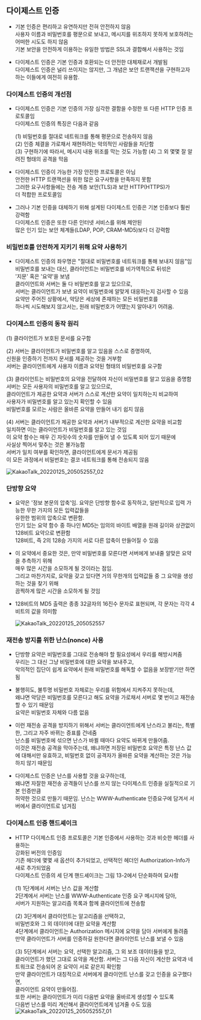
## 다이제스트 인증 

- 기본 인증은 편리하고 유연하지만 전혀 안전하지 않음  
  사용자 이름과 비밀번호를 평문으로 보내고, 
  메시지를 위조하지 못하게 보호하려는 어떠한 시도도 하지 않음  
  기본 보안을 안전하게 이용하는 유일한 방법은 SSL과 결합해서 사용하는 것임  
  

- 다이제스트 인증은 기본 인증과 호환되는 더 안전한 대체재로서 개발됨  
  다이제스트 인증은 널리 쓰이지는 않지만, 
  그 개념은 보안 트랜잭션을 구현하고자 하는 이들에게 여전히 유용함.  
  
### 다이제스트 인증의 개선점

- 다이제스트 인증은 기본 인증의 가장 심각한 결함을 수정한 또 다른 HTTP 인증 프로토콜임  
  다이제스트 인증의 특징은 다음과 같음 
  
  (1) 비밀번호를 절대로 네트워크를 통해 평문으로 전송하지 않음  
  (2) 인증 체결을 가로채서 재현하려는 악의적인 사람들을 차단함  
  (3) 구현하기에 따라서, 메시지 내용 위조를 막는 것도 가능함
  (4) 그 외 몇몇 잘 알려진 형태의 공격을 막음  
  

- 다이제스트 인증이 가능한 가장 안전한 프로토콜은 아님  
  안전한 HTTP 트랜잭션을 위한 많은 요구사항을 만족하지 못함  
  그러한 요구사항들에는 전송 계층 보안(TLS)과 보안 HTTP(HTTPS)가  
  더 적합한 프로토콜임  
  
- 그러나 기본 인증을 대체하기 위해 설계된 다이제스트 인증은 기본 인증보다 훨씬 강력함  
  다이제스트 인증은 또한 다른 인터넷 서비스를 위해 제안된  
  많은 인기 있는 보안 체계들(LDAP, POP, CRAM-MD5)보다 더 강력함
  

### 비밀번호를 안전하게 지키기 위해 요약 사용하기

- 다이제스트 인증의 좌우명은 "절대로 비밀번호를 네트워크를 통해 보내지 않음"임    
  비밀번호를 보내는 대신, 클라이언트는 비밀번호를 비가역적으로 뒤섞은  
  '지문' 혹은 '요약'을 보냄  
  클라이언트와 서버는 둘 다 비밀번호를 알고 있으므로,  
  서버는 클라이언트가 보낸 요약이 비밀번호에 알맞게 대응하는지 검사할 수 있음  
  요약만 주어진 상황에서, 악당은 세상에 존재하는 모든 비밀번호를  
  하나씩 시도해보지 않고서는, 원래 비밀번호가 어떘는지 알아내기 어려움.  
 
 
### 다이제스트 인증의 동작 원리

(1) 클라이언트가 보호된 문서를 요구함

(2) 서버는 클라이언트가 비밀번호를 알고 있음을 스스로 증명하여,    
    신원을 인증하기 전까지 문서를 제공하는 것을 거부함  
    서버는 클라이언트에게 사용자 이름과 요약된 형태의 비밀번호를 요구함  
    
(3) 클라이언트는 비밀번호의 요약을 전달하여 자신이 비밀번호를 알고 있음을 증명함  
    서버는 모든 사용자의 비밀번호를 알고 있으므로,  
    클라이언트가 제공한 요약과 서버가 스스로 계산한 요약이 일치하는지 비교하여  
    사용자가 비밀번호를 알고 있는지 확인할 수 있음  
    비밀번호를 모르는 사람은 올바른 요약을 만들어 내기 쉽지 않음  
    
(4) 서버는 클라이언트가 제공한 요약과 서버가 내부적으로 계산한 요약을 비교함  
    일치하면 이는 클라이언트가 비밀번호를 알고 있는 것임  
    이 요약 함수는 매우 긴 자릿수의 숫자를 만들어 낼 수 있도록 되어 있기 때문에  
    사실상 찍어서 맞추는 것은 불가능함  
    서버가 일치 여부를 확인하면, 클라이언트에게 문서가 제공됨  
    이 모든 과정에서 비밀번호는 결코 네트워크를 통해 전송되지 않음  
    
![KakaoTalk_20220125_205052557_02](https://user-images.githubusercontent.com/8718430/150972660-f3d680ff-d866-4afb-9176-3b799488c7d2.jpg)

  
### 단방향 요약

- 요약은 '정보 본문의 압축'임. 
  요약은 단방향 함수로 동작하고, 일반적으로 입력 가능한 무한 가지의 모든 입력값들을  
  유한한 범위의 압축으로 변환함.  
  인기 있는 요약 함수 중 하나인 MD5는 임의의 바이트 배열을 원래 길이와 상관없이 128비트 요약으로 변환함  
  128비트, 즉 2의 128승 가지의 서로 다른 압축이 만들어질 수 있음  
  
- 이 요약에서 중요한 것은, 만약 비밀번호를 모른다면 서버에게 보내줄 알맞은 요약을 추측하기 위해  
  매우 많은 시간을 소모하게 될 것이라는 점임.  
  그리고 마찬가지로, 요약을 갖고 있다면 거의 무한개의 입력값들 중 그 요약을 생성하는 것을 찾기 위해  
  끔찍하게 많은 시간을 소모하게 될 것임  
  
- 128비트의 MD5 출력은 종종 32글자의 16진수 문자로 표현되며, 각 문자는 각각 4비트의 값을 의미함  

  ![KakaoTalk_20220125_205052557](https://user-images.githubusercontent.com/8718430/150972499-8532dc3c-1aa9-4f35-9ed2-4ff0583829c6.jpg)

  
 
### 재전송 방지를 위한 난스(nonce) 사용

- 단방향 요약은 비밀번호를 그대로 전송해야 할 필요성에서 우리를 해방시켜줌  
  우리는 그 대신 그냥 비밀번호에 대한 요약을 보내주고,  
  악의적인 집단이 쉽게 요약에서 원래 비밀번호를 해독할 수 없음을 보장받기만 하면 됨  
  
- 불행히도, 불투명 비밀번호 자체로는 우리를 위험에서 지켜주지 못하는데,  
  왜냐면 악당은 비밀번호를 모른다고 해도 요약을 가로채서 서버로 몇 번이고 재전송할 수 있기 때문임  
  요약은 비밀번호 자체와 다름 없음
  
- 이런 재전송 공격을 방지하기 위해서 서버는 클라이언트에게 난스라고 불리는, 특별한, 그리고 자주 바뀌는 증표를 건네줌  
  난스를 비밀번호에 섞으면 난스가 바뀔 때마다 요약도 바뀌게 만들어줌.  
  이것은 재전송 공격을 막아주는데, 왜냐하면 저장된 비밀번호 요약은 특정 난스 값에 대해서만 유효하고, 
  비밀번호 없이 공격자가 올바른 요약을 계산하는 것은 가능하지 않기 때문임  
  
- 다이제스트 인증은 난스를 사용할 것을 요구하는데,  
  왜냐면 자잘한 재전송 공격들이 난스를 쓰지 않는 다이제스트 인증을 실질적으로 기본 인증만큼  
  허약한 것으로 만들기 때문임.
  난스는 WWW-Authenticate 인증요구에 담겨서 서버에서 클라이언트로 넘겨짐
  

### 다이제스트 인증 핸드셰이크

- HTTP 다이제스트 인증 프로토콜은 기본 인증에서 사용하는 것과 비슷한 헤더를 사용하는  
  강화된 버전의 인증임  
  기존 헤더에 몇몇 새 옵션이 추가되었고, 선택적인 헤더인 Authorization-Info가 새로 추가되었음  
  다이제스트 인증의 세 단계 핸드셰이크는 그림 13-2에서 단순화하여 묘사함  
  
  (1) 1단계에서 서버는 난스 값을 계산함  
      2단계에서 서버는 난스를 WWW-Authenticate 인증 요구 메시지에 담아,  
      서버가 지원하는 알고리즘 목록과 함께 클라이언트에 전송함  
  
  (2) 3단계에서 클라이언트는 알고리즘을 선택하고,  
      비밀번호와 그 외 데이터에 대한 요약을 계산함  
      4단계에서 클라이언트는 Authorization 메시지에 요약을 담아 서버에게 돌려줌  
      만약 클라이언트가 서버를 인증하길 원한다면 클라이언트 난스를 보낼 수 있음  
  
  (3) 5단계에서 서버는 요약, 선택한 알고리즘, 그 외 보조 데이터들을 받고,  
      클라이언트가 했던 그대로 요약을 계산함.
      서버는 그 다음 자신이 계산한 요약과 네트워크로 전송되어 온 요약이 서로 같은지 확인함  
      만약 클라이언트가 대칭적으로 서버에게 클라이언트 난스를 갖고 인증을 요구했다면,  
      클라이언트 요약이 만들어짐.  
      또한 서버는 클라이언트가 미리 다음번 요약을 올바르게 생성할 수 있도록  
      다음번 난스를 미리 계산해서 클라이언트에게 넘겨줄 수도 있음  
  ![KakaoTalk_20220125_205052557_01](https://user-images.githubusercontent.com/8718430/150972832-25e1e9be-6a02-4e45-8429-db89a0a6e6df.jpg)

  
  
  
  
  

  
